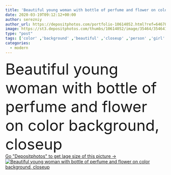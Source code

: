 ```yaml
---
title: 'Beautiful young woman with bottle of perfume and flower on color background, closeup'
date: 2020-03-19T09:12:12+00:00
author: serezniy
author_url: https://depositphotos.com/portfolio-10614052.html?ref=64678756
image: https://st3.depositphotos.com/thumbs/10614052/image/35464/354641162/api_thumb_450.jpg?forcejpeg=true
type: "post"
tags: ['color' ,'background' ,'beautiful' ,'closeup' ,'person' ,'girl' ,'female' ,'young' ,'people' ,'beauty' ,'model' ,'water' ,'portrait' ,'caucasian' ,'floral' ,'flower' ,'flowers' ,'spray' ,'style' ,'fashion' ,'modern' ,'pretty' ,'beige' ,'stylish' ,'glamour' ,'woman' ,'lifestyle' ,'makeup' ,'bottle' ,'cosmetics' ,'aroma' ,'lady' ,'vogue' ,'attractive' ,'rose' ,'sensual' ,'scent' ,'perfume' ,'smell' ,'Fragrance' ,'scented' ,'fashionable' ,'visage' ,'perfumery' ,'odor' ,'trend' ,'atomizer' ]
categories: 
  - modern
---
```

<div aling="center">
            <font size="60"> Beautiful young woman with bottle of perfume and flower on color background, closeup</font>   
</div>
<div>
    <a href='https://st3.depositphotos.com/thumbs/10614052/image/35464/354641162/api_thumb_450.jpg?forcejpeg=true?ref=64678756' target=_blank > Go "Depositphotos" to get lage size of this picture ->
        <img href='https://st3.depositphotos.com/thumbs/10614052/image/35464/354641162/api_thumb_450.jpg?forcejpeg=true?ref=64678756' src='https://st3.depositphotos.com/10614052/35464/i/950/depositphotos_354641162-stock-photo-beautiful-young-woman-bottle-perfume.jpg?forcejpeg=true' alt='Beautiful young woman with bottle of perfume and flower on color background, closeup' >
    </a>
</div>

